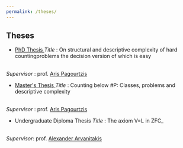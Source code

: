 ```yaml
---
permalink: /theses/
---
```


## Theses

- <A href="https://corefiles.corelab.ntua.gr/index.php/s/fVgdpMSPYHgTc5x"> PhD Thesis </A>
<i> Title </i>: On structural and descriptive complexity of hard countingproblems the decision version of which is easy
</br>
<i> Supervisor </i>: prof. <A href="http://users.softlab.ntua.gr/~pagour/"> Aris Pagourtzis</A>

- <A href="https://corefiles.corelab.ntua.gr/index.php/s/fVgdpMSPYHgTc5x"> Master's Thesis </A>
<i> Title </i>: Counting below #P:  Classes, problems and descriptive complexity
</br>
<i> Supervisor </i>: prof. <A href="http://users.softlab.ntua.gr/~pagour/"> Aris  Pagourtzis</A>

- Undergraduate Diploma Thesis
<i> Title </i>: The axiom V=L in ZFC_
</br>
<i> Supervisor</i>: prof. <A href="https://www.researchgate.net/profile/Alexander-Arvanitakis"> Alexander Arvanitakis </A>
